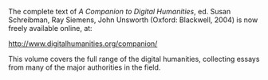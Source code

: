 The complete text of _A Companion to Digital Humanities_, ed. Susan Schreibman, Ray Siemens, John Unsworth (Oxford: Blackwell, 2004) is now freely available online, at:

<http://www.digitalhumanities.org/companion/>

This volume covers the full range of the digital humanities, collecting essays from many of the major authorities in the field.